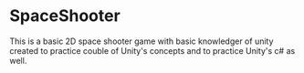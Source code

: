 # SpaceShooter
This is a basic 2D space shooter game with basic knowledger of unity created to practice couble of Unity's concepts and to practice Unity's c# as well.
